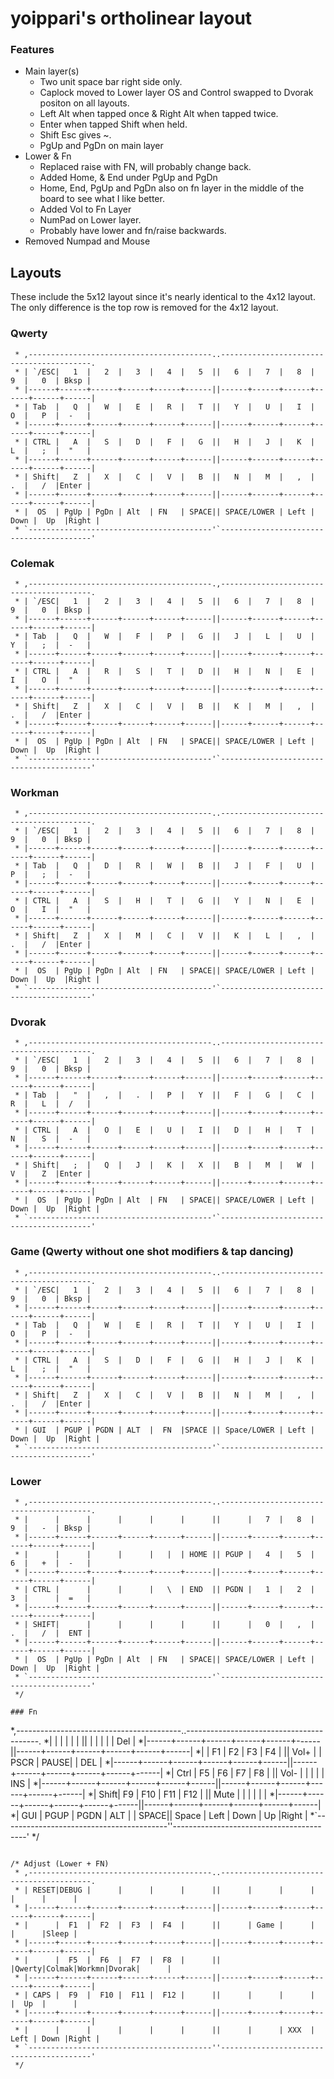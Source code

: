 yoippari's ortholinear layout
============================

### Features

- Main layer(s)
  - Two unit space bar right side only.
  - Caplock moved to Lower layer OS and Control swapped to Dvorak positon on all layouts. 
  - Left Alt when tapped once & Right Alt when tapped twice.
  - Enter when tapped Shift when held.
  - Shift Esc gives ~.
  - PgUp and PgDn on main layer
- Lower & Fn
  - Replaced raise with FN, will probably change back.
  - Added Home, & End under PgUp and PgDn
  - Home, End, PgUp and PgDn also on fn layer in the middle of the board to see what I like better.
  - Added Vol to Fn Layer
  - NumPad on Lower layer.
  - Probably have lower and fn/raise backwards.
- Removed Numpad and Mouse

## Layouts
These include the 5x12 layout since it's nearly identical to the 4x12 layout.
The only difference is the top row is removed for the 4x12 layout.


### Qwerty

```
 * ,-----------------------------------------..-----------------------------------------.
 * | `/ESC|   1  |   2  |   3  |   4  |   5  ||   6  |   7  |   8  |   9  |   0  | Bksp |
 * |------+------+------+------+------+------||------+------+------+------+------+------|
 * | Tab  |   Q  |   W  |   E  |   R  |   T  ||   Y  |   U  |   I  |   O  |   P  |  -   |
 * |------+------+------+------+------+------||------+------+------+------+------+------|
 * | CTRL |   A  |   S  |   D  |   F  |   G  ||   H  |   J  |   K  |   L  |   ;  |  "   |
 * |------+------+------+------+------+------||------+------+------+------+------+------|
 * | Shift|   Z  |   X  |   C  |   V  |   B  ||   N  |   M  |   ,  |   .  |   /  |Enter |
 * |------+------+------+------+------+------||------+------+------+------+------+------|
 * |  OS  | PgUp | PgDn | Alt  | FN   | SPACE|| SPACE/LOWER | Left | Down |  Up  |Right |
 * `-----------------------------------------'`-----------------------------------------'
```

### Colemak

```
 * ,-----------------------------------------.,-----------------------------------------.
 * | `/ESC|   1  |   2  |   3  |   4  |   5  ||   6  |   7  |   8  |   9  |   0  | Bksp |
 * |------+------+------+------+------+------||------+------+------+------+------+------|
 * | Tab  |   Q  |   W  |   F  |   P  |   G  ||   J  |   L  |   U  |   Y  |   ;  |  -   |
 * |------+------+------+------+------+------||------+------+------+------+------+------|
 * | CTRL |   A  |   R  |   S  |   T  |   D  ||   H  |   N  |   E  |   I  |   O  |  "   |
 * |------+------+------+------+------+------||------+------+------+------+------+------|
 * | Shift|   Z  |   X  |   C  |   V  |   B  ||   K  |   M  |   ,  |   .  |   /  |Enter |
 * |------+------+------+------+------+------||------+------+------+------+------+------|
 * |  OS  | PgUp | PgDn | Alt  | FN   | SPACE|| SPACE/LOWER | Left | Down |  Up  |Right |
 * `-----------------------------------------'`-----------------------------------------'
```

### Workman

```
 * ,-----------------------------------------..-----------------------------------------.
 * | `/ESC|   1  |   2  |   3  |   4  |   5  ||   6  |   7  |   8  |   9  |   0  | Bksp |
 * |------+------+------+------+------+------||------+------+------+------+------+------|
 * | Tab  |   Q  |   D  |   R  |   W  |   B  ||   J  |   F  |   U  |   P  |   ;  |  -   |
 * |------+------+------+------+------+------||------+------+------+------+------+------|
 * | CTRL |   A  |   S  |   H  |   T  |   G  ||   Y  |   N  |   E  |   O  |   I  |  "   |
 * |------+------+------+------+------+------||------+------+------+------+------+------|
 * | Shift|   Z  |   X  |   M  |   C  |   V  ||   K  |   L  |   ,  |   .  |   /  |Enter |
 * |------+------+------+------+------+------||------+------+------+------+------+------|
 * |  OS  | PgUp | PgDn | Alt  | FN   | SPACE|| SPACE/LOWER | Left | Down |  Up  |Right |
 * `-----------------------------------------'`-----------------------------------------'
```

### Dvorak

```
 * ,-----------------------------------------..-----------------------------------------.
 * | `/ESC|   1  |   2  |   3  |   4  |   5  ||   6  |   7  |   8  |   9  |   0  | Bksp |
 * |------+------+------+------+------+------||------+------+------+------+------+------|
 * | Tab  |   "  |   ,  |   .  |   P  |   Y  ||   F  |   G  |   C  |   R  |   L  |  /   |
 * |------+------+------+------+------+------||------+------+------+------+------+------|
 * | CTRL |   A  |   O  |   E  |   U  |   I  ||   D  |   H  |   T  |   N  |   S  |  -   |
 * |------+------+------+------+------+------||------+------+------+------+------+------|
 * | Shift|   ;  |   Q  |   J  |   K  |   X  ||   B  |   M  |   W  |   V  |   Z  |Enter |
 * |------+------+------+------+------+------||------+------+------+------+------+------|
 * |  OS  | PgUp | PgDn | Alt  | FN   | SPACE|| SPACE/LOWER | Left | Down |  Up  |Right |
 * `-----------------------------------------'`-----------------------------------------'
```

### Game (Qwerty without one shot modifiers & tap dancing)

```
 * ,-----------------------------------------..-----------------------------------------.
 * | `/ESC|   1  |   2  |   3  |   4  |   5  ||   6  |   7  |   8  |   9  |   0  | Bksp |
 * |------+------+------+------+------+------||------+------+------+------+------+------|
 * | Tab  |   Q  |   W  |   E  |   R  |   T  ||   Y  |   U  |   I  |   O  |   P  |  -   |
 * |------+------+------+------+------+------||------+------+------+------+------+------|
 * | CTRL |   A  |   S  |   D  |   F  |   G  ||   H  |   J  |   K  |   L  |   ;  |  "   |
 * |------+------+------+------+------+------||------+------+------+------+------+------|
 * | Shift|   Z  |   X  |   C  |   V  |   B  ||   N  |   M  |   ,  |   .  |   /  |Enter |
 * |------+------+------+------+------+------||------+------+------+------+------+------|
 * | GUI  | PGUP | PGDN | ALT  |  FN  |SPACE || Space/LOWER | Left | Down |  Up  |Right |
 * `-----------------------------------------'`-----------------------------------------'
```

### Lower

```
 * ,-----------------------------------------..-----------------------------------------.
 * |      |      |      |      |      |      ||      |   7  |   8  |   9  |   -  | Bksp |
 * |------+------+------+------+------+------||------+------+------+------+------+------|
 * |      |      |      |      |   |  | HOME || PGUP |   4  |   5  |   6  |   +  |  -   |
 * |------+------+------+------+------+------||------+------+------+------+------+------|
 * | CTRL |      |      |      |   \  | END  || PGDN |   1  |   2  |   3  |      |  =   |
 * |------+------+------+------+------+------||------+------+------+------+------+------|
 * | SHIFT|      |      |      |      |      ||      |   0  |   ,  |   .  |   /  |  ENT |
 * |------+------+------+------+------+------||------+------+------+------+------+------|
 * |  OS  | PgUp | PgDn | Alt  | FN   | SPACE|| SPACE/LOWER | Left | Down |  Up  |Right |
 * `-----------------------------------------'`-----------------------------------------'
 */

### Fn

```
*,-----------------------------------------..-----------------------------------------.
*|      |      |      |      |      |      ||      |      |      |      |      | Del  |
*|------+------+------+------+------+------||------+------+------+------+------+------|
*|      |  F1  |  F2  |  F3  |  F4  |      || Vol+ |      | PSCR | PAUSE|      |  DEL |
*|------+------+------+------+------+------||------+------+------+------+------+------|
*| Ctrl |  F5  |  F6  |  F7  |  F8  |      || Vol- |      |      |      |      |  INS |
*|------+------+------+------+------+------||------+------+------+------+------+------|
*| Shift|  F9  |  F10 |  F11 |  F12 |      || Mute |      |      |      |      |      |
*|------+------+------+------+------+------||------+------+------+------+------+------|
*| GUI  | PGUP | PGDN | ALT  |      | SPACE||   Space     | Left | Down |  Up  |Right |
*`-----------------------------------------''-----------------------------------------'
*/
```

/* Adjust (Lower + FN)
 * ,-----------------------------------------..-----------------------------------------.
 * | RESET|DEBUG |      |      |      |      ||      |      |      |      |      |      |
 * |------+------+------+------+------+------||------+------+------+------+------+------|
 * |      |  F1  |  F2  |  F3  |  F4  |      ||      | Game |      |      |      |Sleep |
 * |------+------+------+------+------+------||------+------+------+------+------+------|
 * |      |  F5  |  F6  |  F7  |  F8  |      ||      |Qwerty|Colmak|Workmn|Dvorak|      |
 * |------+------+------+------+------+------||------+------+------+------+------+------|
 * | CAPS |  F9  |  F10 |  F11 |  F12 |      ||      |      |      |      |  Up  |      |
 * |------+------+------+------+------+------||------+------+------+------+------+------|
 * |      |      |      |      |      |      ||      |      | XXX  | Left | Down |Right |
 * `-----------------------------------------''-----------------------------------------'
 */
